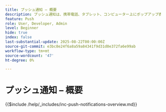 ```yaml
---
title: プッシュ通知 – 概要
description: プッシュ通知は、携帯電話、タブレット、コンピューター上にポップアップ表示される短いメッセージです。ユーザーが送信したアプリを使用していない場合でも同じです。 アプリが「肩を叩いて」注意を引くための手段です。
feature: Push
role: User, Developer, Admin
level: Beginner
hide: true
index: false
last-substantial-update: 2025-08-22T00:00:00Z
source-git-commit: e3bc8e24f6a8a59a84341f9d31d0e372fa6e99ab
workflow-type: tm+mt
source-wordcount: '47'
ht-degree: 0%

---
```



# プッシュ通知 – 概要

{{$include /help/_includes/inc-push-notifications-overview.md}}

